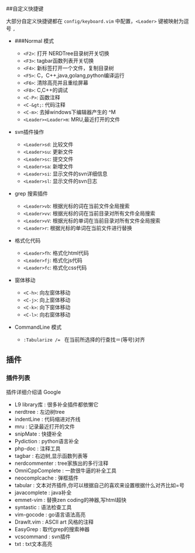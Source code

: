 ##自定义快捷键

大部分自定义快捷键都在 <code>config/keyboard.vim</code> 中配置，<code>&lt;Leader&gt;</code> 键被映射为逗号 <code>,</code>

* ###Normal 模式

    - <code>&lt;F2&gt;</code>:   打开 NERDTree目录树开关切换
    - <code>&lt;F3&gt;</code>:   tagbar函数列表开关切换
    - <code>&lt;F4&gt;</code>:   新标签打开一个文件，复制目录树
    - <code>&lt;F5&gt;</code>:   C，C++,java,golang,python编译运行
    - <code>&lt;F6&gt;</code>:   清除高亮并且重绘屏幕
    - <code>&lt;F8&gt;</code>:    C,C++的调试
    - <code>&lt;C-P&gt;</code>:  函数注释
    - <code>&lt;C-\&gt;</code>:  代码注释
    - <code>&lt;C-m&gt;</code>:  去掉windows下编辑器产生的 ^M
    - <code>&lt;Leader&gt;&lt;Leader&gt;m</code>:   MRU,最近打开的文件

* svn插件操作
    - <code>&lt;Leader&gt;sd</code>:   比较文件
    - <code>&lt;Leader&gt;su</code>:   更新文件
    - <code>&lt;Leader&gt;sc</code>:   提交文件
    - <code>&lt;Leader&gt;sa</code>:   新增文件
    - <code>&lt;Leader&gt;si</code>:   显示文件的svn详细信息
    - <code>&lt;Leader&gt;sl</code>:   显示文件的svn日志
   
* grep 搜索插件
    - <code>&lt;Leader&gt;vb</code>:   根据光标的词在当前文件全局搜索
    - <code>&lt;Leader&gt;vv</code>:   根据光标的词在当前目录对所有文件全局搜索
    - <code>&lt;Leader&gt;vV</code>:   根据光标的单词在当前目录对所有文件全局搜索
    - <code>&lt;Leader&gt;r</code>:    根据光标的单词在当前文件进行替换

* 格式化代码
    - <code>&lt;Leader&gt;fh</code>:   格式化html代码
    - <code>&lt;Leader&gt;fj</code>:   格式化js代码
    - <code>&lt;Leader&gt;fc</code>:   格式化css代码

* 窗体移动
    - <code>&lt;C-h&gt;</code>:   向左窗体移动
    - <code>&lt;C-j&gt;</code>:   向上窗体移动
    - <code>&lt;C-k&gt;</code>:   向下窗体移动
    - <code>&lt;C-l&gt;</code>:   向右窗体移动

* CommandLine 模式
    - <code>:Tabularize /= </code>   在当前所选择的行查找＝(等号)对齐


## 插件

### 插件列表

插件详细介绍请 Google

* L9 library库  : 很多补全插件都依懒它
* nerdtree      : 左边树tree
* indentLine    : 代码缩进对齐线
* mru           : 记录最近打开的文件
* snipMate      : 快捷补全
* Pydiction     : python语言补全
* php-doc       : 注释工具
* tagbar        : 右边树,显示函数列表等
* nerdcommenter : tree家族出的多行注释
* OmniCppComplete : 一款很牛逼的补全工具
* neocomplcache : 弹框插件
* tabular : 文本对齐插件,你可以根据自己的喜欢来设置根据什么对齐比如=号
* javacomplete  : java补全
* emmet-vim     : 替换zen coding的神器,写html超快
* syntastic     : 语法检查工具
* vim-gocode    : go语言语法高亮
* DrawIt.vim    : ASCII art 风格的注释
* EasyGrep      : 取代grep的搜索神器
* vcscommand    : svn插件
* txt           : txt文本高亮
